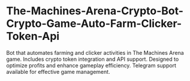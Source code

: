 # The-Machines-Arena-Crypto-Bot-Crypto-Game-Auto-Farm-Clicker-Token-Api
Bot that automates farming and clicker activities in The Machines Arena game. Includes crypto token integration and API support. Designed to optimize profits and enhance gameplay efficiency. Telegram support available for effective game management.
